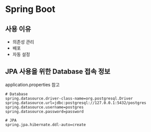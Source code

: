 # Spring Boot
## 사용 이유
- 의존성 관리
- 배포
- 자동 설정
## JPA 사용을 위한 Database 접속 정보
application.properties 참고
```text
# Database
spring.datasource.driver-class-name=org.postgresql.Driver
spring.datasource.url=jdbc:postgresql://127.0.0.1:5432/postgres
spring.datasource.username=postgres
spring.datasource.password=password

# JPA
spring.jpa.hibernate.ddl-auto=create
```
